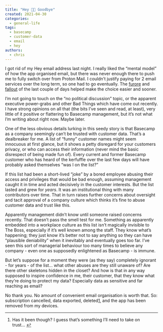 ```yaml
---
title: "Hey 👋🏻 Goodbye"
created: 2021-04-30
categories: 
  - general-life
tags: 
  - basecamp
  - customer-data
  - email
  - hey
authors: 
  - chris
---
```


I got rid of my Hey email address last night. I really liked the “mental model” of how the app organised email, but there was never enough there to push me to fully switch over from Proton Mail. I couldn’t justify paying for 2 email services over the long term, so one had to go eventually. The [furore](https://www.theverge.com/2021/4/27/22406673/basecamp-political-speech-policy-controversy) and [fallout](https://janeyang.org/2021/04/27/an-open-letter-to-jason-and-david/) of the last couple of days helped make the choice easier and sooner.

I’m not going to touch on the “no political discussion” topic, or the apparent executive power-grabs and other Bad Things which have come out recently. I have strong opinions on all that (the bits I’ve seen and read, at least), very little of it positive or flattering to Basecamp management, but it’s not what I’m writing about right now. Maybe later.

One of the less obvious details lurking in this seedy story is that Basecamp as a company seemingly can’t be trusted with customer data. That’s a dealbreaker for me. A list of “funny” customer names might seem innocuous at first glance, but it shows a petty disregard for your customers privacy, or who can access their information (never mind the basic disrespect of being made fun of). Every current and former Basecamp customer who has heard of the kerfuffle over the last few days will have probably asked themselves “was I on the list?”

If this list had been a short-lived “joke” by a bored employee abusing their access and privileges that would be bad enough, assuming management caught it in time and acted decisively in the customer interests. But the list lasted and grew for _years_. It was an institutional thing with many contributors over time. That in turn raises further concerns about oversight and tacit approval of a company culture which thinks it’s fine to abuse customer data and trust like this.

Apparently management didn’t know until someone raised concerns recently. That doesn’t pass the smell test for me. Something as apparently embedded into a workplace culture as this list isn’t magically invisible to The Boss, especially if it’s well known among the staff. They know what’s happening; they just know it’s better not to say anything so they can have “plausible deniability” when it inevitably and eventually goes too far. I’ve seen this sort of managerial behaviour too many times to believe any company - even one as supposedly enlightened as Basecamp - is immune.

But let’s suppose for a moment they were (as they say) completely ignorant - for years - of the list… what other abuses are they still unaware of? Are there other skeletons hidden in the closet? And how is that in any way supposed to inspire confidence in me, their customer, that they know what they’re doing to protect my data? Especially data as sensitive and far reaching as email?

No thank you. No amount of convenient email organisation is worth that. So: subscription cancelled, data exported, deleted[1](#fn1), and the app has been removed from my devices.

* * *

1. Has it been though? I guess that’s something I’ll need to take on trust… [↩](#fnref1)
